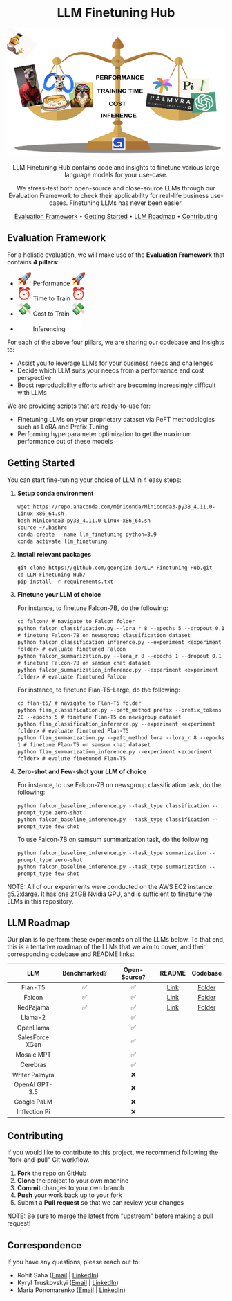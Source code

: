 <!-- markdownlint-configure-file {
  "MD013": {
    "code_blocks": false,
    "tables": false
  },
  "MD033": false,
  "MD041": false
} -->

<div align="center">

# LLM Finetuning Hub 

<img src="assets/repo-main.png" width="512" height="296"/>

LLM Finetuning Hub contains code and insights to finetune various large language models for your use-case.

We stress-test both open-source and close-source LLMs through our Evaluation Framework to check their applicability for real-life business use-cases. Finetuning LLMs has never been easier.

[Evaluation Framework](#evaluation-framework) •
[Getting Started](#getting-started) •
[LLM Roadmap](#llm-roadmap) •
[Contributing](#contributing)

</div>

## Evaluation Framework

For a holistic evaluation, we will make use of the __Evaluation Framework__ that contains __4 pillars__:

- <img src="assets/rocket.gif" width="32" height="32"/> Performance <img src="assets/rocket.gif" width="32" height="32"/>
- <img src="assets/time.gif" width="32" height="32"/> Time to Train <img src="assets/time.gif" width="32" height="32"/>
- <img src="assets/money.gif" width="32" height="32"/> Cost to Train <img src="assets/money.gif" width="32" height="32"/>
- <img src="assets/progress.gif" width="32" height="32"/> Inferencing <img src="assets/progress.gif" width="32" height="32"/>


For each of the above four pillars, we are sharing our codebase and insights to:
- Assist you to leverage LLMs for your business needs and challenges
- Decide which LLM suits your needs from a performance and cost perspective
- Boost reproducibility efforts which are becoming increasingly difficult with LLMs

We are providing scripts that are ready-to-use for:
- Finetuning LLMs on your proprietary dataset via PeFT methodologies such as LoRA and Prefix Tuning
- Performing hyperparameter optimization to get the maximum performance out of these models

## Getting Started 

You can start fine-tuning your choice of LLM in 4 easy steps:

1. **Setup conda environment**

	```shell
	wget https://repo.anaconda.com/miniconda/Miniconda3-py38_4.11.0-Linux-x86_64.sh
	bash Miniconda3-py38_4.11.0-Linux-x86_64.sh
	source ~/.bashrc
	conda create --name llm_finetuning python=3.9
	conda activate llm_finetuning
	```

2. **Install relevant packages**

	```shell
	git clone https://github.com/georgian-io/LLM-Finetuning-Hub.git
	cd LLM-Finetuning-Hub/
	pip install -r requirements.txt
	```

3. **Finetune your LLM of choice**

	For instance, to finetune Falcon-7B, do the following:

	```shell
	cd falcon/ # navigate to Falcon folder
	python falcon_classification.py --lora_r 8 --epochs 5 --dropout 0.1 # finetune Falcon-7B on newsgroup classification dataset
	python falcon_classification_inference.py --experiment <experiment folder> # evaluate finetuned Falcon
	python falcon_summarization.py --lora_r 8 --epochs 1 --dropout 0.1 # finetune Falcon-7B on samsum chat dataset
	python falcon_summarization_inference.py --experiment <experiment folder> # evaluate finetuned Falcon
	```

	For instance, to finetune Flan-T5-Large, do the following:

	```shell
	cd flan-t5/ # navigate to Flan-T5 folder
	python flan_classification.py --peft_method prefix --prefix_tokens 20 --epochs 5 # finetune Flan-T5 on newsgroup dataset
	python flan_classification_inference.py --experiment <experiment folder> # evaluate finetuned Flan-T5
	python flan_summarization.py --peft_method lora --lora_r 8 --epochs 1 # finetune Flan-T5 on samsum chat dataset
	python flan_summarization_inference.py --experiment <experiment folder> # evalute finetuned Flan-T5
	```

4. **Zero-shot and Few-shot your LLM of choice**

	For instance, to use Falcon-7B on newsgroup classification task, do the following:

	```shell
	python falcon_baseline_inference.py --task_type classification --prompt_type zero-shot
	python falcon_baseline_inference.py --task_type classification --prompt_type few-shot
	```

	To use Falcon-7B on samsum summarization task, do the following:

	```shell
	python falcon_baseline_inference.py --task_type summarization --prompt_type zero-shot
	python falcon_baseline_inference.py --task_type summarization --prompt_type few-shot
	```

NOTE: All of our experiments were conducted on the AWS EC2 instance: g5.2xlarge. It has one 24GB Nvidia GPU, and is sufficient to finetune the LLMs in this repository.

## LLM Roadmap

Our plan is to perform these experiments on all the LLMs below. To that end, this is a tentative roadmap of the LLMs that we aim to cover, and their corresponding codebase and README links:

| LLM        | Benchmarked?        |  Open-Source?     | README | Codebase |
|:----------:|:-------------------:|:-----------------:|:------------:|:------------:|
|Flan-T5     |:white_check_mark:   |:white_check_mark: |[Link](https://github.com/georgian-io/LLM-Finetuning-Hub/blob/main/flan-t5/README.md) | [Folder](https://github.com/georgian-io/LLM-Finetuning-Hub/tree/main/flan-t5) |
|Falcon      |:white_check_mark:   |:white_check_mark: |[Link](https://github.com/georgian-io/LLM-Finetuning-Hub/blob/main/falcon/README.md) | [Folder](https://github.com/georgian-io/LLM-Finetuning-Hub/tree/main/falcon) |
|RedPajama   |:white_check_mark:   |:white_check_mark: |[Link](https://github.com/georgian-io/LLM-Finetuning-Hub/blob/main/redPajama/README.md) | [Folder](https://github.com/georgian-io/LLM-Finetuning-Hub/tree/main/redPajama) |
|Llama-2     | |:white_check_mark: | | |
|OpenLlama   | |:white_check_mark: | | |
|SalesForce XGen | |:white_check_mark: | | |
|Mosaic MPT | |:white_check_mark: | | | 
|Cerebras | |:white_check_mark: | | |
|Writer Palmyra | |:x: | | |
|OpenAI GPT-3.5 | |:x: | | |
|Google PaLM | |:x: | | |
|Inflection Pi | |:x: | | |

## Contributing

If you would like to contribute to this project, we recommend following the "fork-and-pull" Git workflow.

 1. **Fork** the repo on GitHub
 2. **Clone** the project to your own machine
 3. **Commit** changes to your own branch
 4. **Push** your work back up to your fork
 5. Submit a **Pull request** so that we can review your changes

NOTE: Be sure to merge the latest from "upstream" before making a pull request!

## Correspondence

If you have any questions, please reach out to:

- Rohit Saha ([Email](mailto:rohit@georgian.io) | [LinkedIn](https://www.linkedin.com/in/rohit-saha-ai/))
- Kyryl Truskovskyi ([Email](mailto:kyryl@georgian.io) | [LinkedIn](https://www.linkedin.com/in/kyryl-truskovskyi-275b7967/))
- Maria Ponomarenko ([Email](mailto:mariia.ponomarenko@georgian.io) | [LinkedIn](https://www.linkedin.com/in/maria-ponomarenko-71b465179/))

